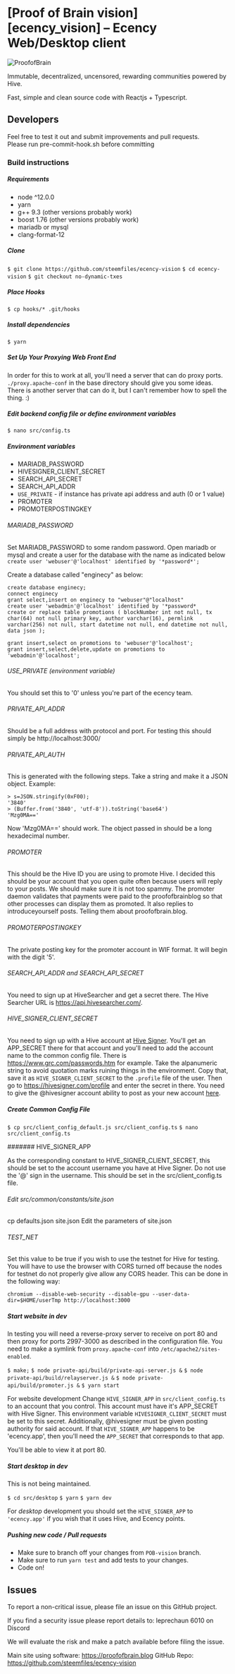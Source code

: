 # [Proof of Brain vision][ecency_vision] – Ecency Web/Desktop client

![ProofofBrain](https://proofofbrain.blog/assets/github-cover.png)

Immutable, decentralized, uncensored, rewarding communities powered by Hive.

Fast, simple and clean source code with Reactjs + Typescript.

## Developers

Feel free to test it out and submit improvements and pull requests.  
Please run pre-commit-hook.sh before committing

### Build instructions

##### Requirements

- node ^12.0.0
- yarn
- g++ 9.3 (other versions probably work)
- boost 1.76 (other versions probably work)
- mariadb or mysql
- clang-format-12

##### Clone

`$ git clone https://github.com/steemfiles/ecency-vision`
`$ cd ecency-vision`
`$ git checkout no-dynamic-txes`

##### Place Hooks

`$ cp hooks/* .git/hooks`

##### Install dependencies

`$ yarn`

##### Set Up Your Proxying Web Front End

In order for this to work at all, you'll need a server that can do proxy ports. `./proxy.apache-conf` in the base
directory should give you some ideas. There is another server that can do it, but I can't remember how to spell
the thing. :)

##### Edit backend config file or define environment variables

`$ nano src/config.ts`

##### Environment variables

- MARIADB_PASSWORD
- HIVESIGNER_CLIENT_SECRET
- SEARCH_API_SECRET
- SEARCH_API_ADDR
- `USE_PRIVATE` - if instance has private api address and auth (0 or 1 value)
- PROMOTER
- PROMOTERPOSTINGKEY

###### MARIADB_PASSWORD

Set MARIADB_PASSWORD to some random password. Open mariadb or mysql and create a user for the database with the name
as indicated below
`create user 'webuser'@'localhost' identified by '*password*';`

Create a database called "enginecy" as below:

```
create database enginecy;
connect enginecy
grant select,insert on enginecy to "webuser"@"localhost"
create user 'webadmin'@'localhost' identified by '*password*
create or replace table promotions ( blockNumber int not null, tx char(64) not null primary key, author varchar(16), permlink varchar(256) not null, start datetime not null, end datetime not null, data json );

grant insert,select on promotions to 'webuser'@'localhost';
grant insert,select,delete,update on promotions to 'webadmin'@'localhost';

```

###### USE_PRIVATE (environment variable)

You should set this to '0' unless you're part of the ecency team.

###### PRIVATE_API_ADDR

Should be a full address with protocol and port. For testing this should simply be http://localhost:3000/

###### PRIVATE_API_AUTH

This is generated with the following steps. Take a string and
make it a JSON object.
Example:

```
> s=JSON.stringify(0xF00);
'3840'
> (Buffer.from('3840', 'utf-8')).toString('base64')
'Mzg0MA=='
```

Now 'Mzg0MA==' should work. The object passed in should be a long hexadecimal number.

###### PROMOTER

This should be the Hive ID you are using to 
promote Hive.  I decided this should be your account that you open quite often because users will reply to your posts.  We should make sure it is not too spammy.  The promoter daemon validates that payments were paid to the proofofbrainblog so that other processes can display them as promoted.  It also replies to introduceyourself posts.  Telling them about proofofbrain.blog.

###### PROMOTERPOSTINGKEY

The private posting key for the promoter account in WIF format.  It will begin with the digit '5'.

###### SEARCH_API_ADDR and SEARCH_API_SECRET

You need to sign up at HiveSearcher and get a secret there. The Hive Searcher URL is https://api.hivesearcher.com/.

###### HIVE_SIGNER_CLIENT_SECRET

You need to sign up with a Hive account at [Hive Signer](https://hivesigner.com/profile). You'll get an APP_SECRET there
for that account and you'll need to add the account name to the common config file. There is
https://www.grc.com/passwords.htm for example. Take the alpanumeric string to avoid quotation marks ruining things in
the environment. Copy that, save it as `HIVE_SIGNER_CLIENT_SECRET` to the `.profile` file of the user. Then go
to https://hivesigner.com/profile and enter the secret in there. You need to give the @hivesigner account ability to
post as your new account [here](https://hivesigner.com/authorize/hivesigner).

##### Create Common Config File

`$ cp src/client_config_default.js src/client_config.ts`
`$ nano src/client_config.ts`

####### HIVE_SIGNER_APP

As the corresponding constant to HIVE_SIGNER_CLIENT_SECRET,
this should be set to the account username you have at Hive Signer. Do not use the '@' sign in the username.
This should be set in the src/client_config.ts file.

###### Edit src/common/constants/site.json

cp defaults.json site.json
Edit the parameters of site.json

###### TEST_NET

Set this value to be true if you wish to use the testnet for Hive for testing. You will have to use the browser with CORS turned off because
the nodes for testnet do not properly give allow any CORS header. This can be done in the following way:

```
chromium --disable-web-security --disable-gpu --user-data-dir=$HOME/userTmp http://localhost:3000
```

##### Start website in dev

In testing you will need a reverse-proxy server to receive on port 80 and then proxy for ports 2997-3000 as described
in the configuration file. You need to make a symlink from `proxy.apache-conf` into `/etc/apache2/sites-enabled`.

`$ make;`
`$ node private-api/build/private-api-server.js &`
`$ node private-api/build/relayserver.js &`
`$ node private-api/build/promoter.js &`
`$ yarn start`

For website development Change `HIVE_SIGNER_APP` in `src/client_config.ts` to an account that you control. This account
must have it's APP_SECRET with Hive Signer. This environment variable `HIVESIGNER_CLIENT_SECRET` must be set to this
secret. Additionally, @hivesigner must be given posting authority for said account. If that `HIVE_SIGNER_APP` happens to
be 'ecency.app', then you'll need the `APP_SECRET` that corresponds to that app.

You'll be able to view it at port 80.

##### Start desktop in dev

This is not being maintained.

`$ cd src/desktop`
`$ yarn`
`$ yarn dev`

For _desktop_ development you should set the `HIVE_SIGNER_APP` to `'ecency.app'` if you wish that it uses Hive,
and Ecency points.

##### Pushing new code / Pull requests

- Make sure to branch off your changes from `POB-vision` branch.
- Make sure to run `yarn test` and add tests to your changes.
- Code on!

## Issues

To report a non-critical issue, please file an issue on this GitHub project.

If you find a security issue please report details to: leprechaun 6010 on Discord

We will evaluate the risk and make a patch available before filing the issue.

[//]: # "LINKS"

Main site using software: https://proofofbrain.blog
GitHub Repo: https://github.com/steemfiles/ecency-vision
